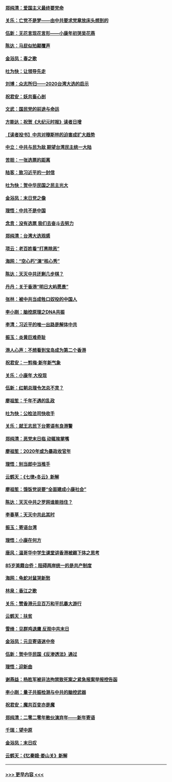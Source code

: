 #### [郑纯清：爱国主义最终要党命](../pages/nsc993/n11802197.md?t=01190022) 
#### [关乐：亡党不是梦——由中共要求党章放床头想到的](../pages/nsc993/n11802156.md?t=01190022) 
#### [伍新：无花言现花言形——小康年初哭吴花燕](../pages/nsc993/n11800044.md?t=01190022) 
#### [陈达：马屁似拍颠覆声](../pages/nsc993/n11800010.md?t=01190022) 
#### [金浴凤：春之歌](../pages/nsc993/n11797687.md?t=01190022) 
#### [吐为快：让领导先走](../pages/nsc993/n11797512.md?t=01190022) 
#### [刘博：众志所归——2020台湾大选的启示](../pages/nsc993/n11796878.md?t=01190022) 
#### [祝君安：妖共畜心剖](../pages/nsc993/n11794273.md?t=01190022) 
#### [文武：国民党的前途与命运](../pages/nsc993/n11794198.md?t=01190022) 
#### [方能达：祝贺《大纪元时报》读者日增](../pages/nsc993/n11793807.md?t=01190022) 
#### [【读者投书】中共对穆斯林的迫害成扩大趋势](../pages/nsc993/n11791371.md?t=01190022) 
#### [中立：中共与民为敌 期望台湾民主统一大陆](../pages/nsc993/n11790392.md?t=01190022) 
#### [苦胆：一张选票的距离](../pages/nsc993/n11788914.md?t=01190022) 
#### [陆客：致习近平的一封信](../pages/nsc993/n11788867.md?t=01190022) 
#### [吐为快：贺中华民国之民主光大](../pages/nsc993/n11788618.md?t=01190022) 
#### [金浴凤：末日党之像](../pages/nsc993/n11787475.md?t=01190022) 
#### [理悟：中共不是中国](../pages/nsc993/n11787463.md?t=01190022) 
#### [念贲：没有选票  我们去奋斗去努力](../pages/nsc993/n11787398.md?t=01190022) 
#### [郑纯清：台湾大选观感](../pages/nsc993/n11786210.md?t=01190022) 
#### [项云：老百姓看“打黑除恶”](../pages/nsc993/n11785398.md?t=01190022) 
#### [海网：“空心朽”演“核心秀”](../pages/nsc993/n11783874.md?t=01190022) 
#### [陈达：天灭中共还剩几步棋？](../pages/nsc993/n11783719.md?t=01190022) 
#### [丹丹：关于香港“明日大屿愿景”](../pages/nsc993/n11783273.md?t=01190022) 
#### [张林：被中共当成牲口奴役的中国人](../pages/nsc993/n11782397.md?t=01190022) 
#### [李小刚：脑控原理之DNA共振](../pages/nsc993/n11780962.md?t=01190022) 
#### [李清：习近平的唯一出路是解体中共](../pages/nsc993/n11780866.md?t=01190022) 
#### [振玉：炎黄巨难奇耻](../pages/nsc993/n11779632.md?t=01190022) 
#### [港人心声：不想看到宝岛成为第二个香港](../pages/nsc993/n11778817.md?t=01190022) 
#### [祝君安：一剪梅‧新年新气象](../pages/nsc993/n11776340.md?t=01190022) 
#### [关乐：小康年 大役现](../pages/nsc993/n11774213.md?t=01190022) 
#### [伍新：红朝总理令怎总不灵？](../pages/nsc993/n11770813.md?t=01190022) 
#### [廖祖笙：千年不遇的乱政](../pages/nsc993/n11770373.md?t=01190022) 
#### [吐为快：公检法司快收手](../pages/nsc993/n11770359.md?t=01190022) 
#### [关乐：就王志民下台寄语有良港警](../pages/nsc993/n11769903.md?t=01190022) 
#### [郑纯清：恶党末日临 动辄挨掌嘴](../pages/nsc993/n11769356.md?t=01190022) 
#### [廖祖笙：2020年或为暴政收官年](../pages/nsc993/n11768216.md?t=01190022) 
#### [理悟：别当郎中当推手](../pages/nsc993/n11768243.md?t=01190022) 
#### [云鹤天：《七律▪冬云》新解](../pages/nsc993/n11768204.md?t=01190022) 
#### [廖祖笙：饿饭党说要“全面建成小康社会”](../pages/nsc993/n11767482.md?t=01190022) 
#### [陈达：天灭中共之罗网谁能挡住？](../pages/nsc993/n11767465.md?t=01190022) 
#### [李春草：天灭中共此其时](../pages/nsc993/n11767452.md?t=01190022) 
#### [振玉：寄语台湾](../pages/nsc993/n11767432.md?t=01190022) 
#### [理悟：小康在何方](../pages/nsc993/n11767394.md?t=01190022) 
#### [唐风：温哥华中学生课堂讲香港被踢下体之思考](../pages/nsc993/n11766848.md?t=01190022) 
#### [85岁美籍台侨：阻碍两岸统一的是共产制度](../pages/nsc993/n11765043.md?t=01190022) 
#### [海网：龟蛇对鼠哭新愁](../pages/nsc993/n11764895.md?t=01190022) 
#### [林泉：香江之歌](../pages/nsc993/n11764415.md?t=01190022) 
#### [关乐：赞香港元旦百万和平抗暴大游行](../pages/nsc993/n11764382.md?t=01190022) 
#### [云鹤天：扶贫](../pages/nsc993/n11764245.md?t=01190022) 
#### [雪绮：见群鸡退鹰  反观中共末日](../pages/nsc993/n11762112.md?t=01190022) 
#### [金浴凤：元旦寄语迷中帝](../pages/nsc993/n11761788.md?t=01190022) 
#### [伍新：贺中华民国《反渗透法》通过](../pages/nsc993/n11761994.md?t=01190022) 
#### [理悟：迎新曲](../pages/nsc993/n11761152.md?t=01190022) 
#### [谢燕益：杨胜军被非法拘禁致死案之紧急报案举报控告函](../pages/nsc993/n11756134.md?t=01190022) 
#### [李小刚：量子共振检测与中共的脑控武器](../pages/nsc993/n11754518.md?t=01190022) 
#### [祝君安：魔共百变亦是魔](../pages/nsc993/n11754469.md?t=01190022) 
#### [郑纯清：二零二零年散伙演弃年——新年寄语](../pages/nsc993/n11754195.md?t=01190022) 
#### [千瑞：望中原](../pages/nsc993/n11754159.md?t=01190022) 
#### [金浴凤：末日叹](../pages/nsc993/n11752359.md?t=01190022) 
#### [云鹤天：《忆秦娥‧娄山关》新解](../pages/nsc993/n11752348.md?t=01190022) 

----
#### [ >>> 更早内容 <<< ](../indexes/nsc993-earlier.md)
